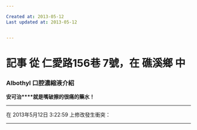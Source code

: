 ```yaml
---

Created at: 2013-05-12
Last updated at: 2013-05-12


---
```


# 記事 從 仁愛路156巷 7號，在 礁溪鄉 中


### Albothyl 口腔濃縮液介紹

**安可治****就是嘴破擦的很痛的藥水！**

* * *

在 2013年5月12日 3:22:59 上修改發生衝突：

* * *

